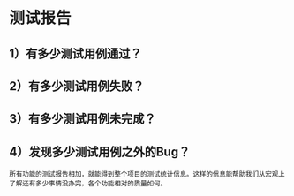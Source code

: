 # 测试报告 #

## 1）有多少测试用例通过？ ##
   
## 2）有多少测试用例失败？ ##

## 3）有多少测试用例未完成？ ##

## 4）发现多少测试用例之外的Bug？ ##

    所有功能的测试报告相加，就能得到整个项目的测试统计信息。这样的信息能帮助我们从宏观上了解还有多少事情没办完，各个功能相对的质量如何。